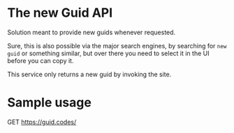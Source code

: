 # The new Guid API

Solution meant to provide new guids whenever requested.

Sure, this is also possible via the major search engines, by searching for `new guid` or something similar, but over there you need to select it in the UI before you can copy it.

This service only returns a new guid by invoking the site.

# Sample usage

GET https://guid.codes/
